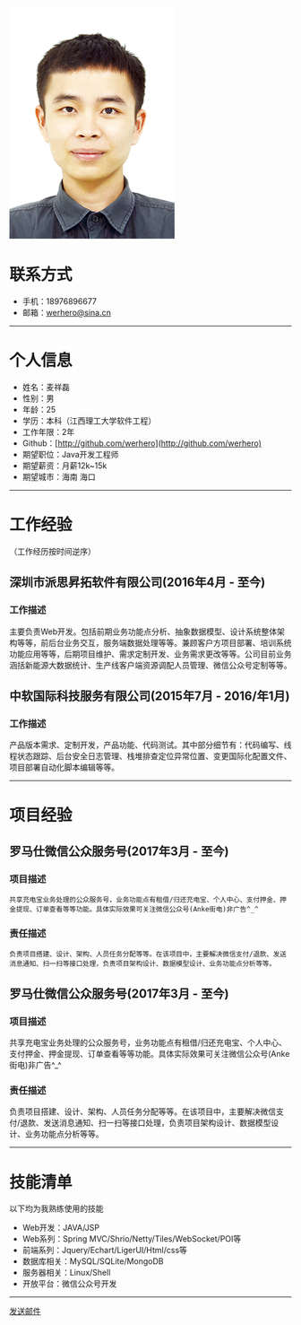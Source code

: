 ![IDcard](IDcard.png)
# 联系方式
+ 手机：18976896677
+ 邮箱：<a href="mailto:werhero@sina.cn?subject=Hello there Mr Mai">werhero@sina.cn</a>

---

# 个人信息
+ 姓名：麦祥磊
+ 性别：男
+ 年龄：25
+ 学历：本科（江西理工大学软件工程）
+ 工作年限：2年
+ Github：[http://github.com/werhero](http://github.com/werhero)
+ 期望职位：Java开发工程师
+ 期望薪资：月薪12k~15k
+ 期望城市：海南 海口

---

# 工作经验

（工作经历按时间逆序）
## 深圳市派思昇拓软件有限公司(2016年4月 - 至今)

### 工作描述
   主要负责Web开发。包括前期业务功能点分析、抽象数据模型、设计系统整体架构等等，前后台业务交互，服务端数据处理等等。兼顾客户方项目部署、培训系统功能应用等等，后期项目维护、需求定制开发、业务需求更改等等。公司目前业务涵括新能源大数据统计、生产线客户端资源调配人员管理、微信公众号定制等等。

## 中软国际科技服务有限公司(2015年7月 - 2016/年1月)

### 工作描述
   产品版本需求、定制开发，产品功能、代码测试。其中部分细节有：代码编写、线程状态跟踪、后台安全日志管理、栈堆排查定位异常位置、变更国际化配置文件、项目部署自动化脚本编辑等等。


---

# 项目经验

## 罗马仕微信公众服务号(2017年3月 - 至今)

### 项目描述
    共享充电宝业务处理的公众服务号，业务功能点有租借/归还充电宝、个人中心、支付押金、押金提现、订单查看等等功能。具体实际效果可关注微信公众号(Anke街电)非广告^_^

### 责任描述
    负责项目搭建、设计、架构、人员任务分配等等。在该项目中，主要解决微信支付/退款、发送消息通知、扫一扫等接口处理，负责项目架构设计、数据模型设计、业务功能点分析等等。

## 罗马仕微信公众服务号(2017年3月 - 至今)

### 项目描述
   共享充电宝业务处理的公众服务号，业务功能点有租借/归还充电宝、个人中心、支付押金、押金提现、订单查看等等功能。具体实际效果可关注微信公众号(Anke街电)非广告^_^

### 责任描述
   负责项目搭建、设计、架构、人员任务分配等等。在该项目中，主要解决微信支付/退款、发送消息通知、扫一扫等接口处理，负责项目架构设计、数据模型设计、业务功能点分析等等。


---
# 技能清单

以下均为我熟练使用的技能

+ Web开发：JAVA/JSP
+ Web系列：Spring MVC/Shrio/Netty/Tiles/WebSocket/POI等
+ 前端系列：Jquery/Echart/LigerUI/Html/css等
+ 数据库相关：MySQL/SQLite/MongoDB
+ 服务器相关：Linux/Shell
+ 开放平台：微信公众号开发

---

<a href="mailto:werhero@sina.cn?subject=Hello there Mr mai">发送邮件</a>
